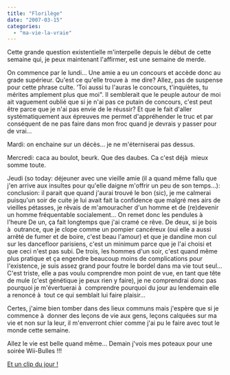 ```yaml
---
title: "Florilège"
date: "2007-03-15"
categories: 
  - "ma-vie-la-vraie"
---
```


Cette grande question existentielle m'interpelle depuis le début de cette semaine qui, je peux maintenant l'affirmer, est une semaine de merde.

On commence par le lundi... Une amie a eu un concours et accède donc au grade supérieur. Qu'est ce qu'elle trouve à  me dire? Allez, pas de suspense pour cette phrase culte. 'Toi aussi tu l'auras le concours, t'inquiètes, tu mérites amplement plus que moi". Il semblerait que le peuple autour de moi ait vaguement oublié que si je n'ai pas ce putain de concours, c'est peut être parce que je n'ai pas envie de le réussir? Et que le fait d'aller systématiquement aux épreuves me permet d'appréhender le truc et par conséquent de ne pas faire dans mon froc quand je devrais y passer pour de vrai...

Mardi: on enchaine sur un décès... je ne m'éterniserai pas dessus.

Mercredi: caca au boulot, beurk. Que des daubes. Ca c'est déjà  mieux somme toute.

Jeudi (so today: déjeuner avec une vieille amie (il a quand même fallu que j'en arrive aux insultes pour qu'elle daigne m'offrir un peu de son temps...): conclusion: il parait que quand j'aurai trouvé le bon (sic), je me calmerai puisqu'un soir de cuite je lui avait fait la confidence que malgré mes airs de vieilles pétasses, je rêvais de m'amouracher d'un homme et de (re)devenir un homme fréquentable socialement... On remet donc les pendules à  l'heure De un, ça fait longtemps que j'ai cramé ce rêve. De deux, si je bois à  outrance, que je clope comme un pompier cancéreux (oui elle a aussi arrêté de fumer et de boire, c'est beau l'amour) et que je dandine mon cul sur les dancefloor parisiens, c'est un minimum parce que je l'ai choisi et que ceci n'est pas subi. De trois, les hommes d'un soir, c'est quand même plus pratique et ça engendre beaucoup moins de complications pour l'existence, je suis assez grand pour foutre le bordel dans ma vie tout seul... C'est triste, elle a pas voulu comprendre mon point de vue, en tant que tête de mule (c'est génétique je peux rien y faire), je ne comprendrai donc pas pourquoi je m'évertuerai à  comprendre pourquoi du jour au lendemain elle a renoncé à  tout ce qui semblait lui faire plaisir...

Certes, j'aime bien tomber dans des lieux communs mais j'espère que si je commence à  donner des leçons de vie aux gens, leçons calquées sur ma vie et non sur la leur, il m'enverront chier comme j'ai pu le faire avec tout le monde cette semaine.

Allez le vie est belle quand même... Demain j'vois mes poteaux pour une soirée Wii-Bulles !!!

[Et un clip du jour !](http://www.youtube.com/v/nUGgGnHvyPo)
